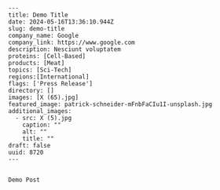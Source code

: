 
    ---
    title: Demo Title
    date: 2024-05-16T13:36:10.944Z
    slug: demo-title
    company_name: Google
    company_link: https://www.google.com
    description: Nesciunt voluptatem
    proteins: [Cell-Based]
    products: [Meat]
    topics: [Sci-Tech]
    regions:[International]
    flags: ['Press Release']
    directory: []
    images: [X (65).jpg]
    featured_image: patrick-schneider-mFnbFaCIu1I-unsplash.jpg
    additional_images:
      - src: X (5).jpg
        caption: ""
        alt: ""
        title: ""
    draft: false
    uuid: 8720
    ---
    

    Demo Post
    